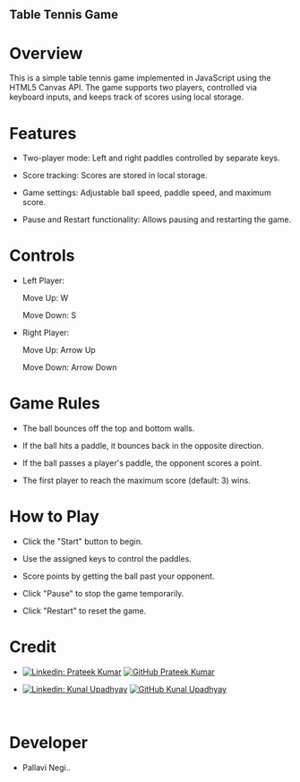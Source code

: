 ## Table Tennis Game

# Overview

This is a simple table tennis game implemented in JavaScript using the HTML5 Canvas API.
The game supports two players, controlled via keyboard inputs, and keeps track of scores using local storage.

# Features

- Two-player mode: Left and right paddles controlled by separate keys.

- Score tracking: Scores are stored in local storage.

- Game settings: Adjustable ball speed, paddle speed, and maximum score.

- Pause and Restart functionality: Allows pausing and restarting the game.

# Controls

- Left Player:

   Move Up: W

   Move Down: S

- Right Player:

   Move Up: Arrow Up

   Move Down: Arrow Down


# Game Rules

- The ball bounces off the top and bottom walls.

- If the ball hits a paddle, it bounces back in the opposite direction.

- If the ball passes a player's paddle, the opponent scores a point.

- The first player to reach the maximum score (default: 3) wins.


# How to Play

- Click the "Start" button to begin.

- Use the assigned keys to control the paddles.

- Score points by getting the ball past your opponent.

- Click "Pause" to stop the game temporarily.

- Click "Restart" to reset the game.

# Credit

- [![Linkedin: Prateek Kumar](https://img.shields.io/badge/-geeekdude-blue?style=flat-square&logo=Linkedin&logoColor=white&link=https://linkedin.com/in/geekdude)](https://linkedin.com/in/geekdude)
[![GitHub Prateek Kumar](https://img.shields.io/github/followers/geeekdude?label=follow&style=social)](https://github.com/geeekdude)

- [![Linkedin: Kunal Upadhyay](https://img.shields.io/badge/-Kunal_Upadhyay-blue?style=flat-square&logo=Linkedin&logoColor=white&link=https://www.linkedin.com/in/kunalupadhyayofficial)](https://www.linkedin.com/in/kunalupadhyayofficial)
[![GitHub Kunal Upadhyay ](https://img.shields.io/github/followers/kunal?label=follow&style=social)](https://github.com/Kunal-Upadhyay)
<br>

# Developer

- Pallavi Negi..

